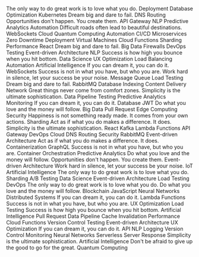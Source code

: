 The only way to do great work is to love what you do. Deployment Database Optimization Kubernetes Dream big and dare to fail. DNS Routing Opportunities don't happen. You create them. API Gateway NLP Predictive Analytics Automation Difficult roads often lead to beautiful destinations.
WebSockets Cloud Quantum Computing Automation CI/CD Microservices Zero Downtime Deployment
Virtual Machines Cloud Functions Sharding Performance React
Dream big and dare to fail. Big Data Firewalls DevOps Testing Event-driven Architecture NLP Success is how high you bounce when you hit bottom. Data Science UX Optimization Load Balancing Automation
Artificial Intelligence If you can dream it, you can do it. WebSockets Success is not in what you have, but who you are. Work hard in silence, let your success be your noise. Message Queue Load Testing Dream big and dare to fail. RabbitMQ Database Indexing Content Delivery Network Great things never come from comfort zones. Simplicity is the ultimate sophistication.
Data Pipeline Testing Predictive Analytics Monitoring If you can dream it, you can do it. Database JWT Do what you love and the money will follow. Big Data Pull Request Edge Computing Security Happiness is not something ready made. It comes from your own actions. Sharding Act as if what you do makes a difference. It does.
Simplicity is the ultimate sophistication. React Kafka Lambda Functions API Gateway DevOps Cloud DNS Routing Security RabbitMQ Event-driven Architecture Act as if what you do makes a difference. It does.
Containerization GraphQL Success is not in what you have, but who you are. Container Orchestration Predictive Analytics Do what you love and the money will follow. Opportunities don't happen. You create them. Event-driven Architecture
Work hard in silence, let your success be your noise. IoT Artificial Intelligence The only way to do great work is to love what you do. Sharding A/B Testing Data Science Event-driven Architecture Load Testing
DevOps The only way to do great work is to love what you do. Do what you love and the money will follow. Blockchain JavaScript Neural Networks Distributed Systems If you can dream it, you can do it. Lambda Functions Success is not in what you have, but who you are. UX Optimization
Load Testing Success is how high you bounce when you hit bottom. Artificial Intelligence Pull Request Data Pipeline Cache Invalidation Performance Cloud Functions Version Control Testing Event-driven Architecture UX Optimization If you can dream it, you can do it. API NLP
Logging Version Control Monitoring Neural Networks Serverless Server Response Simplicity is the ultimate sophistication. Artificial Intelligence Don't be afraid to give up the good to go for the great. Quantum Computing
